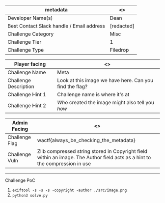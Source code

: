| metadata | <> |
|--- | --- |
| Developer Name(s) | Dean |
| Best Contact Slack handle / Email address | [redacted] |
| Challenge Category | Misc |
| Challenge Tier | 1 |
| Challenge Type | Filedrop |

| Player facing | <> |
|--- | --- |
|Challenge Name | Meta |
|Challenge Description | Look at this image we have here. Can you find the flag? |
|Challenge Hint 1| Challenge name is where it's at|
|Challenge Hint 2| *Who* created the image might also tell you *how*| 

| Admin Facing | <> |
|--- | --- |
|Challenge Flag| wactf{always_be_checking_the_metadata} |
|Challenge Vuln| Zlib compressed string stored in Copyright field within an image. The Author field acts as a hint to the compression in use |

---

Challenge PoC

1. `exiftool -s -s -s -copyright -author ./src/image.png`
2. `python3 solve.py`